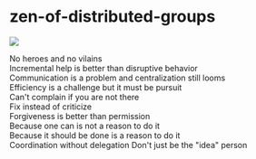 # zen-of-distributed-groups 

![](https://i.creativecommons.org/p/zero/1.0/88x31.png)

No heroes and no vilains  
Incremental help is better than disruptive behavior  
Communication is a problem and centralization still looms  
Efficiency is a challenge but it must be pursuit  
Can't complain if you are not there  
Fix instead of criticize  
Forgiveness is better than permission  
Because one can is not a reason to do it  
Because it should be done is a reason to do it  
Coordination without delegation
Don't just be the "idea" person
